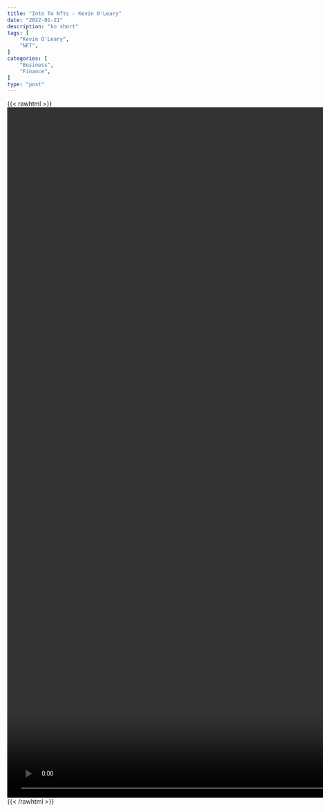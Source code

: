 ```yaml
---
title: "Into To Nfts - Kevin O'Leary"
date: "2022-01-21"
description: "ko short"
tags: [
    "Kevin O'Leary",
    "NFT",
]
categories: [
    "Business",
    "Finance",
]
type: "post"
---
```

{{< rawhtml >}}
    <video style="height:40vh;width:auto" overflow="hidden" controls>
        <source src="https://clips.dev00ps.com/Kevin_O_Leary/nfts.mp4" type="video/mp4"> 
    </video>
{{< /rawhtml >}}